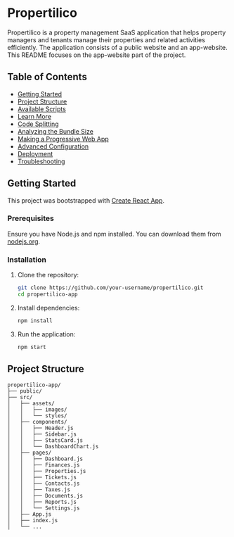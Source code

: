 # Propertilico

Propertilico is a property management SaaS application that helps property managers and tenants manage their properties and related activities efficiently. The application consists of a public website and an app-website. This README focuses on the app-website part of the project.

## Table of Contents

- [Getting Started](#getting-started)
- [Project Structure](#project-structure)
- [Available Scripts](#available-scripts)
- [Learn More](#learn-more)
- [Code Splitting](#code-splitting)
- [Analyzing the Bundle Size](#analyzing-the-bundle-size)
- [Making a Progressive Web App](#making-a-progressive-web-app)
- [Advanced Configuration](#advanced-configuration)
- [Deployment](#deployment)
- [Troubleshooting](#troubleshooting)

## Getting Started

This project was bootstrapped with [Create React App](https://github.com/facebook/create-react-app).

### Prerequisites

Ensure you have Node.js and npm installed. You can download them from [nodejs.org](https://nodejs.org/).

### Installation

1. Clone the repository:
    ```sh
    git clone https://github.com/your-username/propertilico.git
    cd propertilico-app
    ```

2. Install dependencies:
    ```sh
    npm install
    ```

3. Run the application:
    ```sh
    npm start
    ```

## Project Structure

```plaintext
propertilico-app/
├── public/
├── src/
│   ├── assets/
│   │   ├── images/
│   │   └── styles/
│   ├── components/
│   │   ├── Header.js
│   │   ├── Sidebar.js
│   │   ├── StatsCard.js
│   │   └── DashboardChart.js
│   ├── pages/
│   │   ├── Dashboard.js
│   │   ├── Finances.js
│   │   ├── Properties.js
│   │   ├── Tickets.js
│   │   ├── Contacts.js
│   │   ├── Taxes.js
│   │   ├── Documents.js
│   │   ├── Reports.js
│   │   └── Settings.js
│   ├── App.js
│   ├── index.js
│   └── ...
